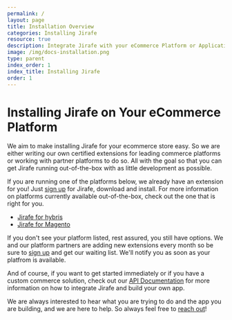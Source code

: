 ```yaml
---
permalink: /
layout: page
title: Installation Overview
categories: Installing Jirafe
resource: true
description: Integrate Jirafe with your eCommerce Platform or Application.
image: /img/docs-installation.png
type: parent
index_order: 1
index_title: Installing Jirafe
order: 1
---
```


# Installing Jirafe on Your eCommerce Platform

We aim to make installing Jirafe for your ecommerce store easy.  So we are either writing our own certified extensions for leading commerce platforms or working with partner platforms to do so.  All with the goal so that you can get Jirafe running out-of-the-box with as little development as possible.

If you are running one of the platforms below, we already have an extension for you!  Just [sign up](https://account.jirafe.com/accounts/register/ '') for Jirafe, download and install.  For more information on platforms currently available out-of-the-box, check out the one that is right for you.

* [Jirafe for hybris](Installing_Jirafe_for_hybris.html '')
* [Jirafe for Magento](Installing_Jirafe_for_Magento.html '')

If you don't see your platform listed, rest assured, you still have options.  We and our platform partners are adding new extensions every month so be sure to [sign up](https://account.jirafe.com/accounts/register/ '') and get our waiting list.  We'll notify you as soon as your platfrom is available.

And of course, if you want to get started immediately or if you have a custom commerce solution, check out our [API Documentation](/api/v2/api_overview.html 'API Documentation') for more information on how to integrate Jirafe and build your own app.  

We are always interested to hear what you are trying to do and the app you are building, and we are here to help.  So always feel free to [reach out](mailto:support@jirafe.com "Jirafe Support")!